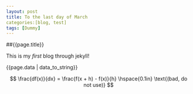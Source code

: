 ```yaml
---
layout: post
title: To the last day of March
categories:[blog, test]
tags: [Dummy]
---
```



##{{page.title}}

This is my *first* blog through jekyll!

{{page.data | data_to_string}}

$$
\frac{df(x)}{dx} = \frac{f(x + h) - f(x)}{h} \hspace{0.1in} \text{(bad, do not use)}
$$
